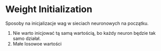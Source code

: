 # Weight Initialization

Sposoby na inicjalizacje wag w sieciach neuronowych na początku.

1. Nie warto inicjować tą samą wartością, bo każdy neuron będzie tak samo działał.
2. Małe losowoe wartości